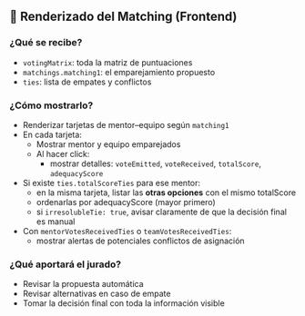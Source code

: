 ## 🎨 Renderizado del Matching (Frontend)

### ¿Qué se recibe?

- `votingMatrix`: toda la matriz de puntuaciones
- `matchings.matching1`: el emparejamiento propuesto
- `ties`: lista de empates y conflictos

### ¿Cómo mostrarlo?

- Renderizar tarjetas de mentor–equipo según `matching1`
- En cada tarjeta:
  - Mostrar mentor y equipo emparejados
  - Al hacer click:
    - mostrar detalles: `voteEmitted`, `voteReceived`, `totalScore`, `adequacyScore`
- Si existe `ties.totalScoreTies` para ese mentor:
  - en la misma tarjeta, listar las **otras opciones** con el mismo totalScore
  - ordenarlas por adequacyScore (mayor primero)
  - si `irresolubleTie: true`, avisar claramente de que la decisión final es manual
- Con `mentorVotesReceivedTies` o `teamVotesReceivedTies`:
  - mostrar alertas de potenciales conflictos de asignación

### ¿Qué aportará el jurado?

- Revisar la propuesta automática
- Revisar alternativas en caso de empate
- Tomar la decisión final con toda la información visible
